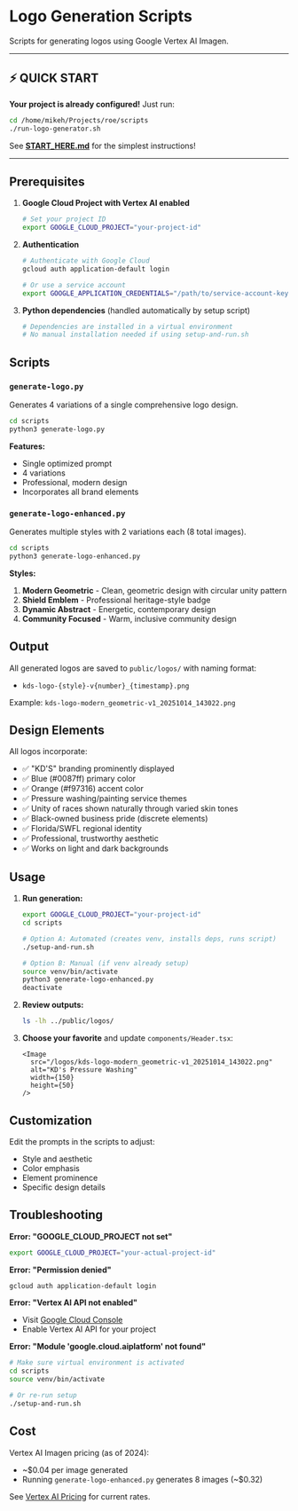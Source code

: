 # Logo Generation Scripts

Scripts for generating logos using Google Vertex AI Imagen.

---

## ⚡ QUICK START

**Your project is already configured!** Just run:

```bash
cd /home/mikeh/Projects/roe/scripts
./run-logo-generator.sh
```

See **[START_HERE.md](START_HERE.md)** for the simplest instructions!

---

## Prerequisites

1. **Google Cloud Project with Vertex AI enabled**
   ```bash
   # Set your project ID
   export GOOGLE_CLOUD_PROJECT="your-project-id"
   ```

2. **Authentication**
   ```bash
   # Authenticate with Google Cloud
   gcloud auth application-default login
   
   # Or use a service account
   export GOOGLE_APPLICATION_CREDENTIALS="/path/to/service-account-key.json"
   ```

3. **Python dependencies** (handled automatically by setup script)
   ```bash
   # Dependencies are installed in a virtual environment
   # No manual installation needed if using setup-and-run.sh
   ```

## Scripts

### `generate-logo.py`
Generates 4 variations of a single comprehensive logo design.

```bash
cd scripts
python3 generate-logo.py
```

**Features:**
- Single optimized prompt
- 4 variations
- Professional, modern design
- Incorporates all brand elements

### `generate-logo-enhanced.py`
Generates multiple styles with 2 variations each (8 total images).

```bash
cd scripts
python3 generate-logo-enhanced.py
```

**Styles:**
1. **Modern Geometric** - Clean, geometric design with circular unity pattern
2. **Shield Emblem** - Professional heritage-style badge
3. **Dynamic Abstract** - Energetic, contemporary design
4. **Community Focused** - Warm, inclusive community design

## Output

All generated logos are saved to `public/logos/` with naming format:
- `kds-logo-{style}-v{number}_{timestamp}.png`

Example: `kds-logo-modern_geometric-v1_20251014_143022.png`

## Design Elements

All logos incorporate:
- ✅ "KD'S" branding prominently displayed
- ✅ Blue (#0087ff) primary color
- ✅ Orange (#f97316) accent color  
- ✅ Pressure washing/painting service themes
- ✅ Unity of races shown naturally through varied skin tones
- ✅ Black-owned business pride (discrete elements)
- ✅ Florida/SWFL regional identity
- ✅ Professional, trustworthy aesthetic
- ✅ Works on light and dark backgrounds

## Usage

1. **Run generation:**
   ```bash
   export GOOGLE_CLOUD_PROJECT="your-project-id"
   cd scripts
   
   # Option A: Automated (creates venv, installs deps, runs script)
   ./setup-and-run.sh
   
   # Option B: Manual (if venv already setup)
   source venv/bin/activate
   python3 generate-logo-enhanced.py
   deactivate
   ```

2. **Review outputs:**
   ```bash
   ls -lh ../public/logos/
   ```

3. **Choose your favorite** and update `components/Header.tsx`:
   ```tsx
   <Image 
     src="/logos/kds-logo-modern_geometric-v1_20251014_143022.png"
     alt="KD's Pressure Washing"
     width={150}
     height={50}
   />
   ```

## Customization

Edit the prompts in the scripts to adjust:
- Style and aesthetic
- Color emphasis
- Element prominence
- Specific design details

## Troubleshooting

**Error: "GOOGLE_CLOUD_PROJECT not set"**
```bash
export GOOGLE_CLOUD_PROJECT="your-actual-project-id"
```

**Error: "Permission denied"**
```bash
gcloud auth application-default login
```

**Error: "Vertex AI API not enabled"**
- Visit [Google Cloud Console](https://console.cloud.google.com)
- Enable Vertex AI API for your project

**Error: "Module 'google.cloud.aiplatform' not found"**
```bash
# Make sure virtual environment is activated
cd scripts
source venv/bin/activate

# Or re-run setup
./setup-and-run.sh
```

## Cost

Vertex AI Imagen pricing (as of 2024):
- ~$0.04 per image generated
- Running `generate-logo-enhanced.py` generates 8 images (~$0.32)

See [Vertex AI Pricing](https://cloud.google.com/vertex-ai/pricing) for current rates.

